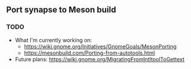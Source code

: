 ## Port synapse to Meson build

### TODO
- What I'm currently working on: 
  - https://wiki.gnome.org/Initiatives/GnomeGoals/MesonPorting
  - https://mesonbuild.com/Porting-from-autotools.html
- Future plans: https://wiki.gnome.org/MigratingFromIntltoolToGettext
